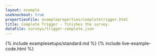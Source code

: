 ```yaml
---
layout: example
useknockout: true
propertiesFile: exampleproperties/completetrigger.html
title: Complete Trigger - finishes the survey.
dataFile: surveys/trigger-complete.json
---
```


{% include examplesetups/standard.md %}
{% include live-example-code.html %}